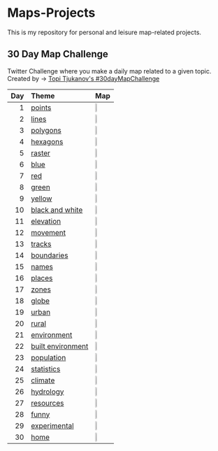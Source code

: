 # Maps-Projects
This is my repository for personal and leisure map-related projects.

## 30 Day Map Challenge
Twitter Challenge where you make a daily map related to a given topic.
Created by -> [Topi Tjukanov's #30dayMapChallenge](https://twitter.com/tjukanov/status/1187713840550744066)

| Day | Theme                                       | Map                                                                |
| --: | :------------------------------------------ | :----------------------------------------------------------------- |
|   1 | [points](d01Points.md)                      | [<img src="01_Points_TracksCat.png" width=30% />](d01Points.md)    |
|   2 | [lines ](d02Lines.md)                       | [<img src="images/day02.png" width=30% />](d02Lines.md)            |
|   3 | [polygons](d03Polygons.md)                  | [<img src="images/day03.jpg" width=30% />](d03Polygons.md)         |
|   4 | [hexagons](d04Hexagons.md)                  | [<img src="images/day04.jpg" width=30% />](d04Hexagons.md)         |
|   5 | [raster](d05Raster.md)                      | [<img src="images/day05.png" width=30% />](d05Raster.md)           |
|   6 | [blue](d06Blue.md)                          | [<img src="images/day06.jpg" width=30% />](d06Blue.md)             |
|   7 | [red](d07Red.md)                            | [<img src="images/day07.jpg" width=30% />](d07Red.md)              |
|   8 | [green](d08Green.md)                        | [<img src="images/day08.jpg" width=30% />](d08Green.md)            |
|   9 | [yellow](d09Yellow.md)                      | [<img src="images/day09.jpg" width=30% />](d09Yellow.md)           |
|  10 | [black and white](d10BlackAndWhite.md)      | [<img src="images/day10.jpg" width=30% />](d10BlackAndWhite.md)    |
|  11 | [elevation](d11Elevation.md)                | [<img src="images/day11.jpg" width=30% />](d11Elevation.md)        |
|  12 | [movement](d12Movement.md)                  | [<img src="images/day12.jpg" width=30% />](d12Movement.md)         |
|  13 | [tracks](d13Tracks.md)                      | [<img src="images/day13.png" width=30% />](d13Tracks.md)           |
|  14 | [boundaries](d14Boundaries.md)              | [<img src="images/day14.jpg" width=30% />](d14Boundaries.md)       |
|  15 | [names](d15Names.md)                        | [<img src="images/day15.png" width=30% />](d15Names.md)            |
|  16 | [places](d16Places.md)                      | [<img src="images/day16.jpg" width=30% />](d16Places.md)           |
|  17 | [zones](d17Zones.md)                        | [<img src="images/day17.jpg" width=30% />](d17Zones.md)            |
|  18 | [globe](d18Globe.md)                        | [<img src="images/day18.jpg" width=30% />](d18Globe.md)            |
|  19 | [urban](d19Urban.md)                        | [<img src="images/day19.jpg" width=30% />](d19Urban.md)            |
|  20 | [rural](d20Rural.md)                        | [<img src="images/day20.jpg" width=30% />](d20Rural.md)            |
|  21 | [environment](d21Environment.md)            | [<img src="images/day21.jpg" width=30% />](d21Environment.md)      |
|  22 | [built environment](d22BuiltEnvironment.md) | [<img src="images/day22.jpg" width=30% />](d22BuiltEnvironment.md) |
|  23 | [population](d23Population.md)              | [<img src="images/day23.jpg" width=30% />](d23Population.md)       |
|  24 | [statistics](d24Statistics.md)              | [<img src="images/day24.jpg" width=30% />](d24Statistics.md)       |
|  25 | [climate](d25Climate.md)                    | [<img src="images/day25.jpg" width=30% />](d25Climate.md)          |
|  26 | [hydrology](d26Hydrology.md)                | [<img src="images/day26.jpg" width=30% />](d26Hydrology.md)        |
|  27 | [resources](d27Resources.md)                | [<img src="images/day27.jpg" width=30% />](d27Resources.md)        |
|  28 | [funny](d28Funny.md)                        | [<img src="images/day28.png" width=30% />](d28Funny.md)            |
|  29 | [experimental](d29Experimental.md)          | [<img src="images/day29.jpg" width=30% />](d29Experimental.md)     |
|  30 | [home](d30Home.md)                          | [<img src="images/day30.jpg" width=30% />](d30Home.md)             |
